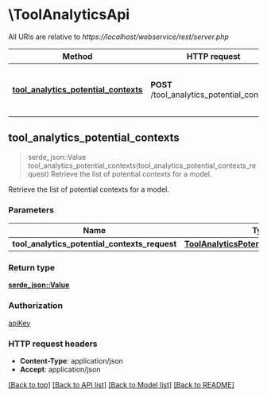 # \ToolAnalyticsApi

All URIs are relative to *https://localhost/webservice/rest/server.php*

Method | HTTP request | Description
------------- | ------------- | -------------
[**tool_analytics_potential_contexts**](ToolAnalyticsApi.md#tool_analytics_potential_contexts) | **POST** /tool_analytics_potential_contexts | Retrieve the list of potential contexts for a model.



## tool_analytics_potential_contexts

> serde_json::Value tool_analytics_potential_contexts(tool_analytics_potential_contexts_request)
Retrieve the list of potential contexts for a model.

Retrieve the list of potential contexts for a model.

### Parameters


Name | Type | Description  | Required | Notes
------------- | ------------- | ------------- | ------------- | -------------
**tool_analytics_potential_contexts_request** | [**ToolAnalyticsPotentialContextsRequest**](ToolAnalyticsPotentialContextsRequest.md) |  | [required] |

### Return type

[**serde_json::Value**](serde_json::Value.md)

### Authorization

[apiKey](../README.md#apiKey)

### HTTP request headers

- **Content-Type**: application/json
- **Accept**: application/json

[[Back to top]](#) [[Back to API list]](../README.md#documentation-for-api-endpoints) [[Back to Model list]](../README.md#documentation-for-models) [[Back to README]](../README.md)

